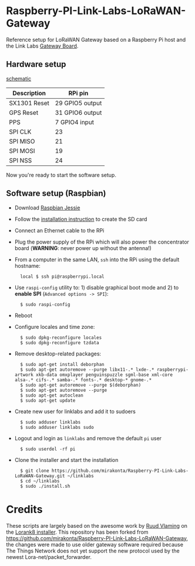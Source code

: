 # Raspberry-PI-Link-Labs-LoRaWAN-Gateway

Reference setup for LoRaWAN Gateway based on a Raspberry Pi host and the Link Labs [Gateway Board](http://store.link-labs.com/products/lorawan-raspberry-pi-board).

## Hardware setup

[schematic](http://forum.thethingsnetwork.org/uploads/default/original/1X/dbdd7deb2b854bb7104019d79683f2d1ae9f1c51.pdf)

| Description   | RPi pin
|---------------|-----------------
| SX1301 Reset  | 29 GPIO5 output
| GPS Reset     | 31 GPIO6 output
| PPS           |  7 GPIO4 input
| SPI CLK       | 23
| SPI MISO      | 21
| SPI MOSI      | 19
| SPI NSS       | 24

Now you're ready to start the software setup.

## Software setup (Raspbian)

- Download [Raspbian Jessie](https://www.raspberrypi.org/downloads/)
- Follow the [installation instruction](https://www.raspberrypi.org/documentation/installation/installing-images/README.md) to create the SD card
- Connect an Ethernet cable to the RPi
- Plug the power supply of the RPi which will also power the concentrator board (**WARNING**: never power up without the antenna!)
- From a computer in the same LAN, `ssh` into the RPi using the default hostname:

        local $ ssh pi@raspberrypi.local

- Use `raspi-config` utility to: 1) disable graphical boot mode and 2) to **enable SPI** (`Advanced options -> SPI`):

        $ sudo raspi-config

- Reboot
- Configure locales and time zone:

        $ sudo dpkg-reconfigure locales
        $ sudo dpkg-reconfigure tzdata

- Remove desktop-related packages:

        $ sudo apt-get install deborphan
        $ sudo apt-get autoremove --purge libx11-.* lxde-.* raspberrypi-artwork xkb-data omxplayer penguinspuzzle sgml-base xml-core alsa-.* cifs-.* samba-.* fonts-.* desktop-* gnome-.*
        $ sudo apt-get autoremove --purge $(deborphan)
        $ sudo apt-get autoremove --purge
        $ sudo apt-get autoclean
        $ sudo apt-get update

- Create new user for linklabs and add it to sudoers

        $ sudo adduser linklabs 
        $ sudo adduser linklabs sudo

- Logout and login as `linklabs` and remove the default `pi` user

        $ sudo userdel -rf pi

- Clone the installer and start the installation

        $ git clone https://github.com/mirakonta/Raspberry-PI-Link-Labs-LoRaWAN-Gateway.git ~/linklabs
        $ cd ~/linklabs
        $ sudo ./install.sh


# Credits

These scripts are largely based on the awesome work by [Ruud Vlaming](https://github.com/devlaam) on the [Lorank8 installer](https://github.com/Ideetron/Lorank).
This repository has been forked from https://github.com/mirakonta/Raspberry-PI-Link-Labs-LoRaWAN-Gateway, the changes were made to use older gateway software
required because The Things Network does not yet support the new protocol used by the newest Lora-net/packet_forwarder.
